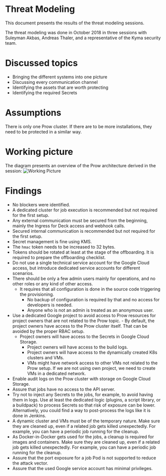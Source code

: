 # Threat Modeling
This document presents the results of the threat modeling sessions.

The threat modeling was done in October 2018 in three sessions with Suleyman Akbas, Andreas Thaler, and a representative of the Kyma security team.

# Discussed topics
- Bringing the different systems into one picture
- Discussing every communication channel
- Identifying the assets that are worth protecting
- Identifying the required Secrets

# Assumptions
There is only one Prow cluster. If there are to be more installations, they need to be protected in a similar way.

# Working picture
The diagram presents an overview of the Prow architecture derived in the session:
![Working Picture](assets/landscape.JPG)

# Findings
- No blockers were identified.
- A dedicated cluster for job execution is recommended but not required for the first setup.
- Any external communication must be secured from the beginning, mainly the Ingress for Deck access and webhook calls.
- Secured internal communication is recommended but not required for the first setup.
- Secret management is fine using KMS.
- The `hmac` token needs to be increased to 32 bytes.
- Tokens should be rotated at least at the stage of the offboarding. It is required to prepare the offboarding checklist.
- Do not use a single technical service account for the Google Cloud access, but introduce dedicated service accounts for different scenarios.
- There should be only a few admin users mainly for operations, and no other roles or any kind of other access.
     - It requires that all configuration is done in the source code triggering the provisioning.
       - No backup of configuration is required by that and no access for developers is needed.
       - Anyone who is not an admin is treated as an anonymous user.
- Use a dedicated Google project to avoid access to Prow resources for project owners that are not related to the Prow topic.
      - By default, the project owners have access to the Prow cluster itself. That can be avoided by the proper RBAC setup.
   - Project owners will have access to the Secrets in Google Cloud Storage.
      - Project owners will have access to the build logs.
       - Project owners will have access to the dynamically created K8s clusters and VMs.
       - VMs might have network access to other VMs not related to the Prow setup. If we are not using own project, we need to create VMs in a dedicated network.
- Enable audit logs on the Prow cluster with storage on Google Cloud Storage.
- Assure that jobs have no access to the API server.
- Try not to inject any Secrets to the jobs, for example, to avoid having them in logs. Use at least the dedicated logic (plugins, a script library, or a buildpack) to process Secrets so that risk of exposure can be lower. Alternatively, you could find a way to post-process the logs like it is done in Jenkins.
- A dynamic cluster and VMs must be of the temporary nature. Make sure they are cleaned up, even if a related job gets killed unexpectedly. For example, you can have a periodic job running for the cleanup.
- As Docker-in-Docker gets used for the jobs, a cleanup is required for images and containers. Make sure they are cleaned up, even if a related job gets killed unexpectedly. For example, you can have a periodic job running for the cleanup.
- Assure that the port exposure for a job Pod is not supported to reduce the attack vector.
- Assure that the used Google service account has minimal privileges.
